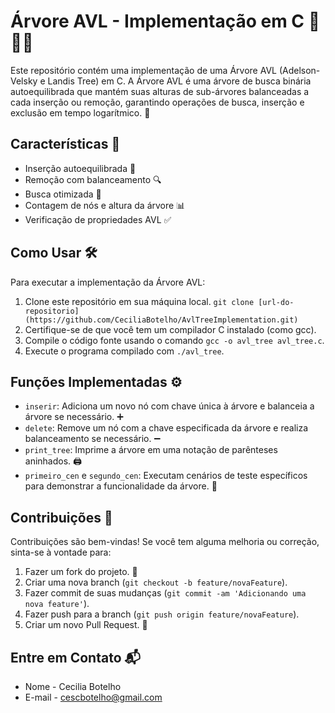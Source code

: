 # Árvore AVL - Implementação em C 🌳👨‍💻

Este repositório contém uma implementação de uma Árvore AVL (Adelson-Velsky e Landis Tree) em C. A Árvore AVL é uma árvore de busca binária autoequilibrada que mantém suas alturas de sub-árvores balanceadas a cada inserção ou remoção, garantindo operações de busca, inserção e exclusão em tempo logarítmico. 🚀

## Características 🌟

- Inserção autoequilibrada 🔄
- Remoção com balanceamento 🔍
- Busca otimizada 🔎
- Contagem de nós e altura da árvore 📊
- Verificação de propriedades AVL ✅

## Como Usar 🛠️

Para executar a implementação da Árvore AVL:

1. Clone este repositório em sua máquina local. `git clone [url-do-repositorio](https://github.com/CeciliaBotelho/AvlTreeImplementation.git)`
2. Certifique-se de que você tem um compilador C instalado (como gcc).
3. Compile o código fonte usando o comando `gcc -o avl_tree avl_tree.c`.
4. Execute o programa compilado com `./avl_tree`.

## Funções Implementadas ⚙️

- `inserir`: Adiciona um novo nó com chave única à árvore e balanceia a árvore se necessário. ➕
- `delete`: Remove um nó com a chave especificada da árvore e realiza balanceamento se necessário. ➖
- `print_tree`: Imprime a árvore em uma notação de parênteses aninhados. 🖨️
- `primeiro_cen` e `segundo_cen`: Executam cenários de teste específicos para demonstrar a funcionalidade da árvore. 🧪

## Contribuições 🤝

Contribuições são bem-vindas! Se você tem alguma melhoria ou correção, sinta-se à vontade para:

1. Fazer um fork do projeto. 🍴
2. Criar uma nova branch (`git checkout -b feature/novaFeature`).
3. Fazer commit de suas mudanças (`git commit -am 'Adicionando uma nova feature'`).
4. Fazer push para a branch (`git push origin feature/novaFeature`).
5. Criar um novo Pull Request. 📝

## Entre em Contato 📬

- Nome - Cecilia Botelho 
- E-mail - cescbotelho@gmail.com
